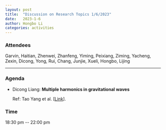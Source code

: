 ```yaml
---
layout: post
title:  "Discussion on Research Topics 1/6/2023"
date:   2023-1-6
author: Hongbo Li
categories: activities
---
```



### Attendees

Garvin, Haitian, Zhenwei, Zhanfeng, Yiming, Peixiang, Ziming, Yacheng, Zexin, Dicong, Yong, Rui, Chang, Junjie, Xueli, Hongbo, Lijing

---

### Agenda

- Dicong Liang: **Multiple harmonics in gravitational waves**

  Ref: Tao Yang et al. [[Link](https://journals.aps.org/prl/abstract/10.1103/PhysRevLett.129.191102)].
     
       
  
       
  
       

          
### Time

18:30 pm -- 22:00 pm
